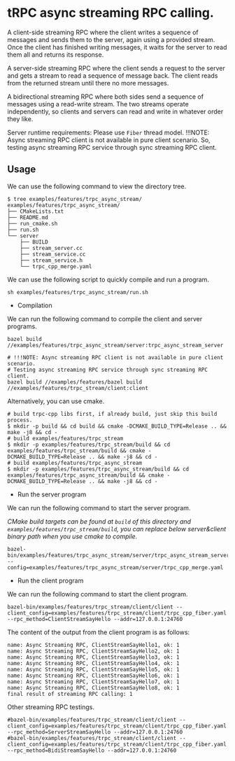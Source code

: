 # tRPC async streaming RPC calling.

A client-side streaming RPC where the client writes a sequence of messages and sends them to the server,
again using a provided stream. Once the client has finished writing messages, it waits for the server to read
them all and returns its response.

A server-side streaming RPC where the client sends a request to the server and gets a stream to read
a sequence of message back. The client reads from the returned stream until there no more messages.

A bidirectional streaming RPC where both sides send a sequence of messages using a read-write stream.
The two streams operate independently, so clients and servers can read and write in whatever order they like.

Server runtime requirements: Please use `Fiber` thread model.
!!!NOTE: Async streaming RPC client is not available in pure client scenario.
So, testing async streaming RPC service through sync streaming RPC client.

## Usage

We can use the following command to view the directory tree.

```shell
$ tree examples/features/trpc_async_stream/
examples/features/trpc_async_stream/
├── CMakeLists.txt
├── README.md
├── run_cmake.sh
├── run.sh
└── server
    ├── BUILD
    ├── stream_server.cc
    ├── stream_service.cc
    ├── stream_service.h
    └── trpc_cpp_merge.yaml
```

We can use the following script to quickly compile and run a program.

```shell
sh examples/features/trpc_async_stream/run.sh
```

* Compilation

We can run the following command to compile the client and server programs.

```shell
bazel build //examples/features/trpc_async_stream/server:trpc_async_stream_server

# !!!NOTE: Async streaming RPC client is not available in pure client scenario.
# Testing async streaming RPC service through sync streaming RPC client.
bazel build //examples/features/bazel build //examples/features/trpc_stream/client:client
```

Alternatively, you can use cmake.
```shell
# build trpc-cpp libs first, if already build, just skip this build process.
$ mkdir -p build && cd build && cmake -DCMAKE_BUILD_TYPE=Release .. && make -j8 && cd -
# build examples/features/trpc_stream
$ mkdir -p examples/features/trpc_stream/build && cd examples/features/trpc_stream/build && cmake -DCMAKE_BUILD_TYPE=Release .. && make -j8 && cd -
# build examples/features/trpc_async_stream
$ mkdir -p examples/features/trpc_async_stream/build && cd examples/features/trpc_async_stream/build && cmake -DCMAKE_BUILD_TYPE=Release .. && make -j8 && cd -
```

* Run the server program

We can run the following command to start the server program.

*CMake build targets can be found at `build` of this directory and `examples/features/trpc_stream/build`, you can replace below server&client binary path when you use cmake to compile.*

```shell
bazel-bin/examples/features/trpc_async_stream/server/trpc_async_stream_server --config=examples/features/trpc_async_stream/server/trpc_cpp_merge.yaml
```

* Run the client program

We can run the following command to start the client program.

```shell
bazel-bin/examples/features/trpc_stream/client/client --client_config=examples/features/trpc_stream/client/trpc_cpp_fiber.yaml --rpc_method=ClientStreamSayHello --addr=127.0.0.1:24760
```

The content of the output from the client program is as follows:

``` text
name: Async Streaming RPC, ClientStreamSayHello1, ok: 1
name: Async Streaming RPC, ClientStreamSayHello2, ok: 1
name: Async Streaming RPC, ClientStreamSayHello3, ok: 1
name: Async Streaming RPC, ClientStreamSayHello4, ok: 1
name: Async Streaming RPC, ClientStreamSayHello5, ok: 1
name: Async Streaming RPC, ClientStreamSayHello6, ok: 1
name: Async Streaming RPC, ClientStreamSayHello7, ok: 1
name: Async Streaming RPC, ClientStreamSayHello8, ok: 1
final result of streaming RPC calling: 1
```

Other streaming RPC testings.

```shell
#bazel-bin/examples/features/trpc_stream/client/client --client_config=examples/features/trpc_stream/client/trpc_cpp_fiber.yaml --rpc_method=ServerStreamSayHello --addr=127.0.0.1:24760
#bazel-bin/examples/features/trpc_stream/client/client --client_config=examples/features/trpc_stream/client/trpc_cpp_fiber.yaml --rpc_method=BidiStreamSayHello --addr=127.0.0.1:24760
```
